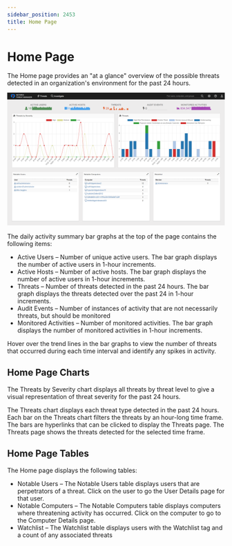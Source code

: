 ```yaml
---
sidebar_position: 2453
title: Home Page
---
```


# Home Page

The Home page provides an "at a glance" overview of the possible threats detected in an organization's environment for the past 24 hours.

![](../../../../../static/images/ThreatManager_3.0/Content/Resources/Images/ThreatManager/Admin/HomePage.png)

The daily activity summary bar graphs at the top of the page contains the following items:

* Active Users – Number of unique active users. The bar graph displays the number of active users in 1-hour increments.
* Active Hosts – Number of active hosts. The bar graph displays the number of active users in 1-hour increments.
* Threats – Number of threats detected in the past 24 hours. The bar graph displays the threats detected over the past 24 in 1-hour increments.
* Audit Events – Number of instances of activity that are not necessarily threats, but should be monitored
* Monitored Activities – Number of monitored activities. The bar graph displays the number of monitored activities in 1-hour increments.

Hover over the trend lines in the bar graphs to view the number of threats that occurred during each time interval and identify any spikes in activity.

## Home Page Charts

The Threats by Severity chart displays all threats by threat level to give a visual representation of threat severity for the past 24 hours.

The Threats chart displays each threat type detected in the past 24 hours. Each bar on the Threats chart filters the threats by an hour-long time frame. The bars are hyperlinks that can be clicked to display the Threats page. The Threats page shows the threats detected for the selected time frame.

## Home Page Tables

The Home page displays the following tables:

* Notable Users – The Notable Users table displays users that are perpetrators of a threat. Click on the user to go the User Details page for that user.
* Notable Computers – The Notable Computers table displays computers where threatening activity has occurred. Click on the computer to go to the Computer Details page.
* Watchlist – The Watchlist table displays users with the Watchlist tag and a count of any associated threats